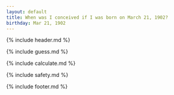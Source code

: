 ```yaml
---
layout: default
title: When was I conceived if I was born on March 21, 1902?
birthday: Mar 21, 1902
---
```


{% include header.md %}

{% include guess.md %}

{% include calculate.md %}

{% include safety.md %}

{% include footer.md %}



